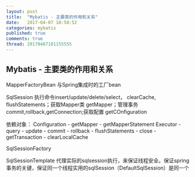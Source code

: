 ```yaml
---
layout: post
title:  "Mybatis - 主要类的作用和关系"
date:   2017-04-07 10:58:52
categories: mybatis
published: true
comments: true
thread: 20170407101155555
---
```

Mybatis - 主要类的作用和关系
---

MapperFactoryBean
与Spring集成时的工厂bean

SqlSession
执行命令insert/update/delete/select， clearCache, flushStatements；获取Mapper类 getMapper；管理事务 commit,rollback,getConnection;获取配置 getCOnfiguration

依赖对象：
Configuration
    - getMapper
    - getMapperStatement
Executor
    - query
    - update
    - commit
    - rollback
    - flushStatements
    - close
    - getTransaction
    - clearLocalCache


SqlSessionFactory

SqlSessionTemplate
代理实际的sqlsession执行，来保证线程安全。保证spring事务的关键，保证同一个线程实用的sqlSession（DefaultSqlSession）是同一个
